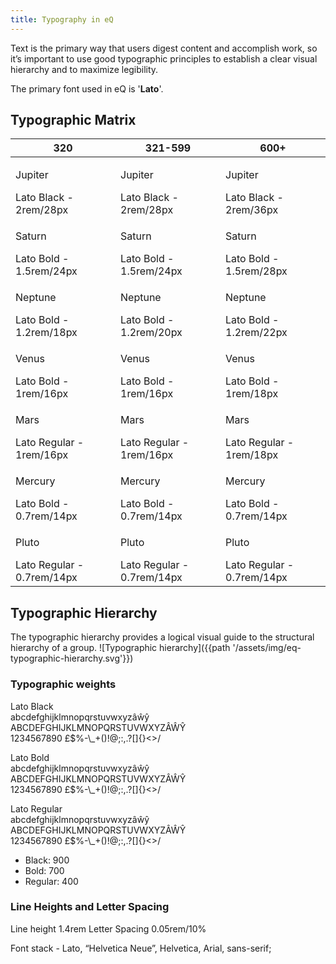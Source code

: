 ```yaml
---
title: Typography in eQ
---
```

Text is the primary way that users digest content and accomplish work, so it’s important to use good typographic principles to establish a clear visual hierarchy and to maximize legibility.

The primary font used in eQ is '__Lato__'.

## Typographic Matrix

| 320                                                | 321-599                                            | 600+ |
|----------------------------------------------------|----------------------------------------------------|----------------------------------------------------|
| <p class="jupiter vp320">Jupiter</p>Lato Black - 2rem/28px  | <p class="jupiter vp599">Jupiter</p>Lato Black - 2rem/28px   | <p class="jupiter vp600">Jupiter</p>Lato Black - 2rem/36px   |
| <p class="saturn vp320">Saturn</p>Lato Bold - 1.5rem/24px   | <p class="saturn vp599">Saturn</p>Lato Bold - 1.5rem/24px   | <p class="saturn vp600">Saturn</p>Lato Bold - 1.5rem/28px   |
| <p class="neptune vp320">Neptune</p>Lato Bold - 1.2rem/18px  | <p class="neptune vp599">Neptune</p>Lato Bold - 1.2rem/20px  | <p class="neptune vp600">Neptune</p>Lato Bold - 1.2rem/22px  |
| <p class="venus vp320">Venus</p>Lato Bold - 1rem/16px      | <p class="venus vp599">Venus</p>Lato Bold - 1rem/16px      | <p class="venus vp600">Venus</p>Lato Bold - 1rem/18px      |
| <p class="mars vp320">Mars</p>Lato Regular - 1rem/16px    | <p class="mars vp599">Mars</p>Lato Regular - 1rem/16px    | <p class="mars vp600">Mars</p>Lato Regular - 1rem/18px    |
| <p class="mercury vp320">Mercury</p>Lato Bold - 0.7rem/14px  | <p class="mercury vp599">Mercury</p>Lato Bold - 0.7rem/14px  | <p class="mercury vp600">Mercury</p>Lato Bold - 0.7rem/14px  |
| <p class="pluto vp320">Pluto</p>Lato Regular - 0.7rem/14px | <p class="pluto vp599">Pluto</p>Lato Regular - 0.7rem/14px | <p class="pluto vp600">Pluto</p>Lato Regular - 0.7rem/14px |

## Typographic Hierarchy
The typographic hierarchy provides a logical visual guide to the structural hierarchy of a group.
![Typographic hierarchy]({{path '/assets/img/eq-typographic-hierarchy.svg'}})

### Typographic weights

<p class="eq-font-lato jupiter">Lato Black<br/>abcdefghijklmnopqrstuvwxyz&acirc;&wcirc;&ycirc;<br/>ABCDEFGHIJKLMNOPQRSTUVWXYZ&Acirc;&Wcirc;&Ycirc;<br/>1234567890 £$%-\_+()!@;:,.?[]{}<>/</p>
<p class="eq-font-lato saturn">Lato Bold<br/>abcdefghijklmnopqrstuvwxyz&acirc;&wcirc;&ycirc;<br/>ABCDEFGHIJKLMNOPQRSTUVWXYZ&Acirc;&Wcirc;&Ycirc;<br/>1234567890 £$%-\_+()!@;:,.?[]{}<>/</p>
<p class="eq-font-lato mars">Lato Regular<br/>abcdefghijklmnopqrstuvwxyz&acirc;&wcirc;&ycirc;<br/>ABCDEFGHIJKLMNOPQRSTUVWXYZ&Acirc;&Wcirc;&Ycirc;<br/>1234567890 £$%-\_+()!@;:,.?[]{}<>/</p>

* Black: 900
* Bold: 700
* Regular: 400

### Line Heights and Letter Spacing
Line height 1.4rem
Letter Spacing  0.05rem/10%

Font stack - <span class="eq-font-lato">Lato</span>, <span class="eq-font-helvneue">“Helvetica Neue”</span>, <span class="eq-font-helv">Helvetica</span>, <span class="eq-font-arial">Arial</span>, <span class="eq-font-sans-serif">sans-serif</span>;
